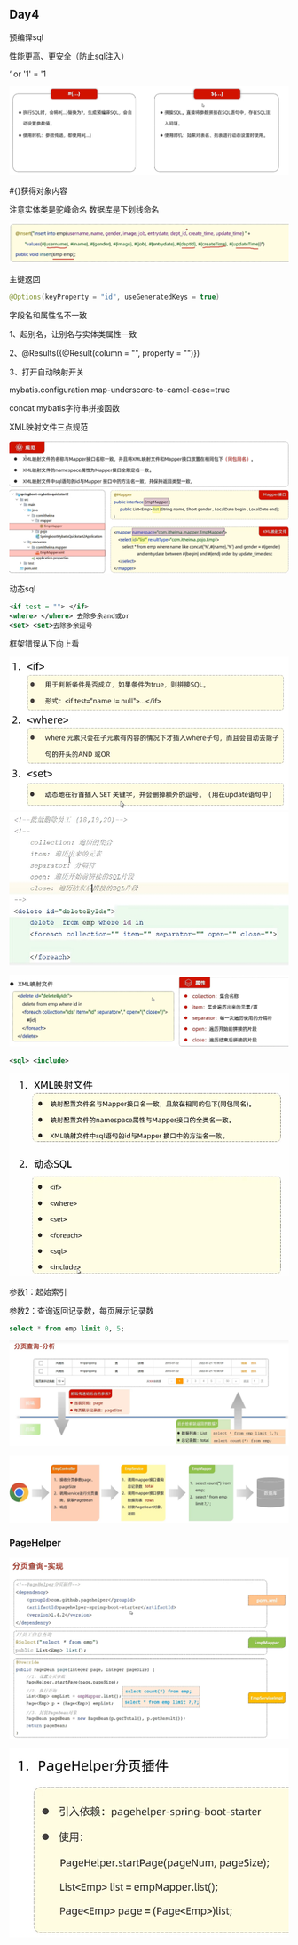 ## Day4

预编译sql

性能更高、更安全（防止sql注入）

‘ or '1' = '1

![参数占位符](img/参数占位符.png)

#{}获得对象内容

注意实体类是驼峰命名 数据库是下划线命名

![mybatis插入](img/mybatis插入.png)

主键返回

```java
@Options(keyProperty = "id", useGeneratedKeys = true)
```

字段名和属性名不一致

1、起别名，让别名与实体类属性一致

2、@Results({@Result(column = "", property = "")})

3、打开自动映射开关 

mybatis.configuration.map-underscore-to-camel-case=true



concat mybatis字符串拼接函数 

XML映射文件三点规范

![xml映射文件](img/xml映射文件.png)



动态sql

```xml
<if test = ""> </if> 
<where> </where> 去除多余and或or
<set> <set>去除多余逗号
```

框架错误从下向上看

<img src="img/动态sql.png" alt="动态sql" style="zoom: 80%;" />

<img src="img/foreach.png" alt="foreach" style="zoom:80%;" />

![foreach2](img/foreach2.png)

```xml
<sql> <include>
```

![xml](img/xml.png)



参数1：起始索引

参数2：查询返回记录数，每页展示记录数 

```sql
select * from emp limit 0, 5;
```

![分页](img/分页.png)

![分页2](img/分页2.png)



### PageHelper

![pageHelper](img/pageHelper.png)

![pageHelper2](img/pageHelper2.png)